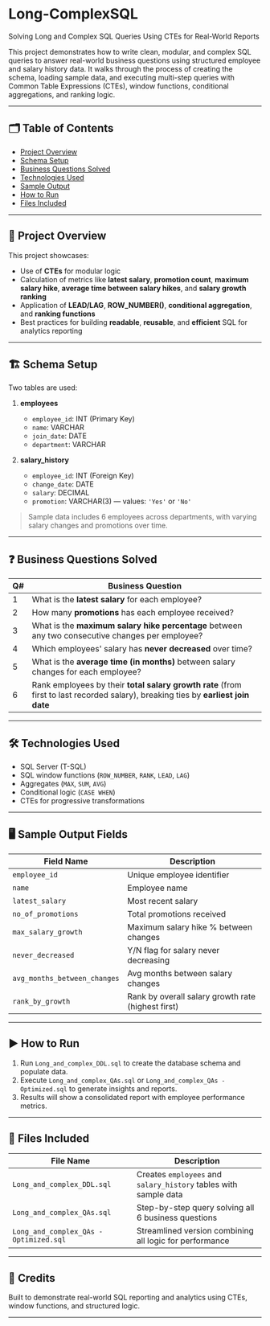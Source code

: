 # Long-ComplexSQL
Solving Long and Complex SQL Queries Using CTEs for Real-World Reports

This project demonstrates how to write clean, modular, and complex SQL queries to answer real-world business questions using structured employee and salary history data. It walks through the process of creating the schema, loading sample data, and executing multi-step queries with Common Table Expressions (CTEs), window functions, conditional aggregations, and ranking logic.

---

## 🗂️ Table of Contents

- [Project Overview](#project-overview)
- [Schema Setup](#schema-setup)
- [Business Questions Solved](#business-questions-solved)
- [Technologies Used](#technologies-used)
- [Sample Output](#sample-output)
- [How to Run](#how-to-run)
- [Files Included](#files-included)

---

## 🧠 Project Overview

This project showcases:
- Use of **CTEs** for modular logic
- Calculation of metrics like **latest salary**, **promotion count**, **maximum salary hike**, **average time between salary hikes**, and **salary growth ranking**
- Application of **LEAD/LAG**, **ROW_NUMBER()**, **conditional aggregation**, and **ranking functions**
- Best practices for building **readable**, **reusable**, and **efficient** SQL for analytics reporting

---

## 🏗️ Schema Setup

Two tables are used:

1. **employees**
   - `employee_id`: INT (Primary Key)
   - `name`: VARCHAR
   - `join_date`: DATE
   - `department`: VARCHAR

2. **salary_history**
   - `employee_id`: INT (Foreign Key)
   - `change_date`: DATE
   - `salary`: DECIMAL
   - `promotion`: VARCHAR(3) — values: `'Yes'` or `'No'`

> Sample data includes 6 employees across departments, with varying salary changes and promotions over time.

---

## ❓ Business Questions Solved

| Q# | Business Question |
|----|-------------------|
| 1  | What is the **latest salary** for each employee? |
| 2  | How many **promotions** has each employee received? |
| 3  | What is the **maximum salary hike percentage** between any two consecutive changes per employee? |
| 4  | Which employees' salary has **never decreased** over time? |
| 5  | What is the **average time (in months)** between salary changes for each employee? |
| 6  | Rank employees by their **total salary growth rate** (from first to last recorded salary), breaking ties by **earliest join date** |

---

## 🛠️ Technologies Used

- SQL Server (T-SQL)
- SQL window functions (`ROW_NUMBER`, `RANK`, `LEAD`, `LAG`)
- Aggregates (`MAX`, `SUM`, `AVG`)
- Conditional logic (`CASE WHEN`)
- CTEs for progressive transformations

---

## 🖥️ Sample Output Fields

| Field Name                    | Description                                       |
|------------------------------|---------------------------------------------------|
| `employee_id`                | Unique employee identifier                        |
| `name`                       | Employee name                                     |
| `latest_salary`              | Most recent salary                                |
| `no_of_promotions`           | Total promotions received                         |
| `max_salary_growth`          | Maximum salary hike % between changes             |
| `never_decreased`            | Y/N flag for salary never decreasing              |
| `avg_months_between_changes` | Avg months between salary changes                 |
| `rank_by_growth`             | Rank by overall salary growth rate (highest first)|

---

## ▶️ How to Run

1. Run `Long_and_complex_DDL.sql` to create the database schema and populate data.
2. Execute `Long_and_complex_QAs.sql` or `Long_and_complex_QAs - Optimized.sql` to generate insights and reports.
3. Results will show a consolidated report with employee performance metrics.

---

## 📁 Files Included

| File Name                          | Description                                      |
|-----------------------------------|--------------------------------------------------|
| `Long_and_complex_DDL.sql`        | Creates `employees` and `salary_history` tables with sample data |
| `Long_and_complex_QAs.sql`        | Step-by-step query solving all 6 business questions |
| `Long_and_complex_QAs - Optimized.sql` | Streamlined version combining all logic for performance |

---

## 🙌 Credits

Built to demonstrate real-world SQL reporting and analytics using CTEs, window functions, and structured logic.

---
